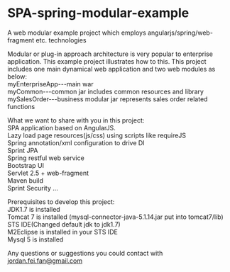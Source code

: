 # SPA-spring-modular-example
A web modular example project which employs angularjs/spring/web-fragment etc. technologies

Modular or plug-in approach architecture is very popular to enterprise application. This example project illustrates how to this.
This project includes one main dynamical web application and two web modules as below:  
	myEnterpriseApp---main war  
	myCommon---common jar includes common resources and library  
	mySalesOrder---business modular jar represents sales order related functions  

What we want to share with you in this project:  
	SPA application based on AngularJS.  
	Lazy load page resources(js/css) using scripts like requireJS  
	Spring annotation/xml configuration to drive DI  
	Sprint JPA  
	Spring restful web service  
	Bootstrap UI  
	Servlet 2.5 + web-fragment  
	Maven build  
    Sprint Security	
	...  

Prerequisites to develop this project:  
	JDK1.7 is installed  
	Tomcat 7 is installed (mysql-connector-java-5.1.14.jar put into tomcat7/lib)  
	STS IDE(Changed default jdk to jdk1.7)  
	M2Eclipse is installed in your STS IDE  
	Mysql 5 is installed  

Any questions or suggestions you could contact with jordan.fei.fan@gmail.com

